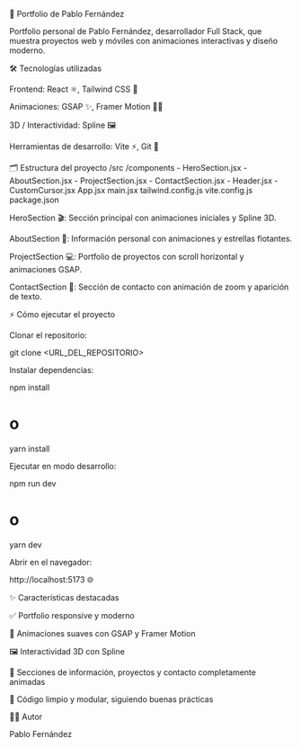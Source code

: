 🚀 Portfolio de Pablo Fernández

Portfolio personal de Pablo Fernández, desarrollador Full Stack, que muestra proyectos web y móviles con animaciones interactivas y diseño moderno.

🛠️ Tecnologías utilizadas

Frontend: React ⚛️, Tailwind CSS 🎨

Animaciones: GSAP ✨, Framer Motion 🏃‍♂️

3D / Interactividad: Spline 🖼️

Herramientas de desarrollo: Vite ⚡, Git 🐙

🗂️ Estructura del proyecto
/src
  /components
    - HeroSection.jsx
    - AboutSection.jsx
    - ProjectSection.jsx
    - ContactSection.jsx
    - Header.jsx
    - CustomCursor.jsx
  App.jsx
  main.jsx
tailwind.config.js
vite.config.js
package.json


HeroSection 🎬: Sección principal con animaciones iniciales y Spline 3D.

AboutSection 👤: Información personal con animaciones y estrellas flotantes.

ProjectSection 💻: Portfolio de proyectos con scroll horizontal y animaciones GSAP.

ContactSection 📩: Sección de contacto con animación de zoom y aparición de texto.

⚡ Cómo ejecutar el proyecto

Clonar el repositorio:

git clone <URL_DEL_REPOSITORIO>


Instalar dependencias:

npm install
# o
yarn install


Ejecutar en modo desarrollo:

npm run dev
# o
yarn dev


Abrir en el navegador:

http://localhost:5173
 🌐

✨ Características destacadas

✅ Portfolio responsive y moderno

🎨 Animaciones suaves con GSAP y Framer Motion

🖼️ Interactividad 3D con Spline

📂 Secciones de información, proyectos y contacto completamente animadas

🧹 Código limpio y modular, siguiendo buenas prácticas

👨‍💻 Autor

Pablo Fernández
